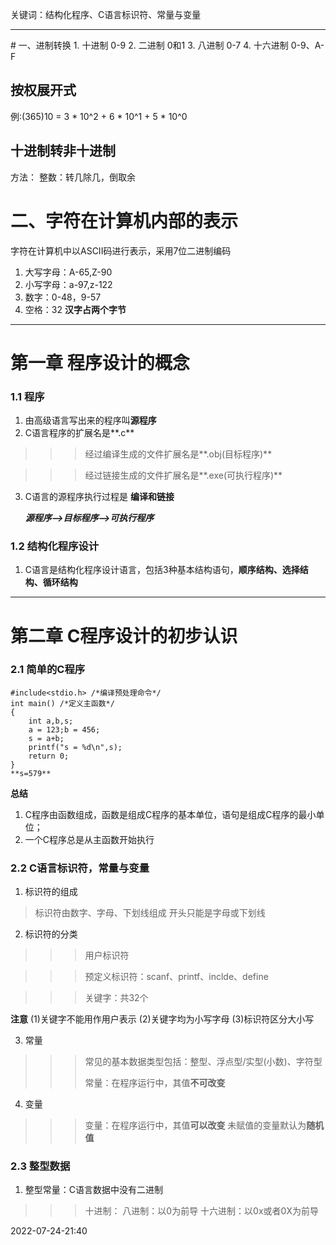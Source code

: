 关键词：结构化程序、C语言标识符、常量与变量

<hr>
#  一、进制转换
1. 十进制 0-9
2. 二进制 0和1
3. 八进制 0-7
4. 十六进制 0-9、A-F

## 按权展开式
例:(365)10 = 3 * 10^2 + 6 * 10^1 + 5 * 10^0

## 十进制转非十进制
方法： 整数：转几除几，倒取余

# 二、字符在计算机内部的表示
字符在计算机中以ASCII码进行表示，采用7位二进制编码
1. 大写字母：A-65,Z-90
2. 小写字母：a-97,z-122
3. 数字：0-48，9-57
4. 空格：32
**汉字占两个字节**
<hr>

# 第一章 程序设计的概念

### 1.1 程序
1. 由高级语言写出来的程序叫**源程序**
2. C语言程序的扩展名是**.c**
>>>经过编译生成的文件扩展名是**.obj(目标程序)**

>>>经过链接生成的文件扩展名是**.exe(可执行程序)**
3. C语言的源程序执行过程是 **编译和链接**

   ***源程序-->目标程序-->可执行程序***

### 1.2 结构化程序设计
1. C语言是结构化程序设计语言，包括3种基本结构语句，**顺序结构、选择结构、循环结构**
<hr>

# 第二章 C程序设计的初步认识

### 2.1 简单的C程序

	#include<stdio.h> /*编译预处理命令*/
	int main() /*定义主函数*/
	{
		int a,b,s;
		a = 123;b = 456;
		s = a+b;
		printf("s = %d\n",s);
		return 0;
	}
	**s=579**

**总结**
1. C程序由函数组成，函数是组成C程序的基本单位，语句是组成C程序的最小单位；
2. 一个C程序总是从主函数开始执行

### 2.2 C语言标识符，常量与变量

1. 标识符的组成
>标识符由数字、字母、下划线组成
>开头只能是字母或下划线
2. 标识符的分类
>>>用户标识符

>>>预定义标识符：scanf、printf、inclde、define

>>>关键字：共32个

**注意**
(1)关键字不能用作用户表示
(2)关键字均为小写字母
(3)标识符区分大小写

3. 常量
>>>常见的基本数据类型包括：整型、浮点型/实型(小数)、字符型
>>>
>>>常量：在程序运行中，其值**不可改变**
4. 变量
>>>变量：在程序运行中，其值**可以改变**
>>>未赋值的变量默认为**随机值**

### 2.3 整型数据
1. 整型常量：C语言数据中没有二进制
>>>十进制：
>>>八进制：以0为前导
>>>十六进制：以0x或者0X为前导



2022-07-24-21:40
